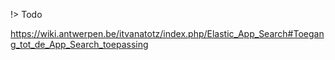!> Todo

https://wiki.antwerpen.be/itvanatotz/index.php/Elastic_App_Search#Toegang_tot_de_App_Search_toepassing